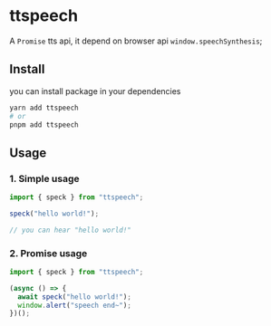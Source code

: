 # ttspeech

A `Promise` tts api, it depend on browser api `window.speechSynthesis`;

## Install

you can install package in your dependencies

```bash
yarn add ttspeech
# or
pnpm add ttspeech
```

## Usage

### 1. Simple usage

```ts
import { speck } from "ttspeech";

speck("hello world!");

// you can hear "hello world!"
```

### 2. Promise usage

```ts
import { speck } from "ttspeech";

(async () => {
  await speck("hello world!");
  window.alert("speech end~");
})();
```
